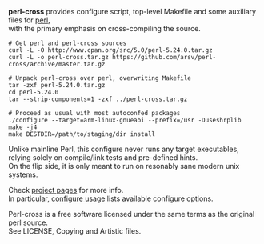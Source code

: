 **perl-cross** provides configure script, top-level Makefile
and some auxiliary files for [perl](http://www.perl.org),  
with the primary emphasis on cross-compiling the source.  

    # Get perl and perl-cross sources
    curl -L -O http://www.cpan.org/src/5.0/perl-5.24.0.tar.gz
    curl -L -o perl-cross.tar.gz https://github.com/arsv/perl-cross/archive/master.tar.gz

    # Unpack perl-cross over perl, overwriting Makefile
    tar -zxf perl-5.24.0.tar.gz
    cd perl-5.24.0
    tar --strip-components=1 -zxf ../perl-cross.tar.gz

    # Proceed as usual with most autoconfed packages
    ./configure --target=arm-linux-gnueabi --prefix=/usr -Duseshrplib
    make -j4
    make DESTDIR=/path/to/staging/dir install

Unlike mainline Perl, this configure never runs any target executables,  
relying solely on compile/link tests and pre-defined hints.  
On the flip side, it is only meant to run on resonably sane modern unix systems.  

Check [project pages](http://arsv.github.io/perl-cross/) for more info.  
In particular, [configure usage](http://arsv.github.io/perl-cross/usage.html)
lists available configure options.

Perl-cross is a free software licensed under the same terms
as the original perl source.  
See LICENSE, Copying and Artistic files.
